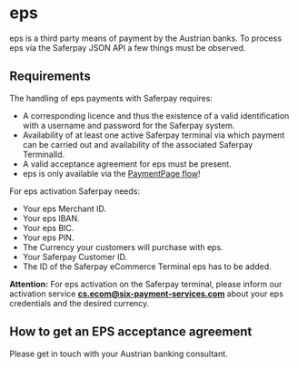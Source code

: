 # eps

eps is a third party means of payment by the Austrian banks. To process eps via the Saferpay JSON API a few things must be observed.

## <a name="eps-requirement"></a> Requirements

The handling of eps payments with Saferpay requires:

*	A corresponding licence and thus the existence of a valid identification with a username and password for the Saferpay system.
*	Availability of at least one active Saferpay terminal via which payment can be carried out and availability of the associated Saferpay TerminalId.
*	A valid acceptance agreement for eps must be present.
* eps is only available via the [PaymentPage flow](Integration_PP.html)!

 For eps activation Saferpay needs:
 
*	Your eps Merchant ID.
*	Your eps IBAN.
*	Your eps BIC.
*	Your eps PIN.
*	The Currency your customers will purchase with eps.
*	Your Saferpay Customer ID.
*	The ID of the Saferpay eCommerce Terminal eps has to be added.

<div class="warning">
  <p><strong>Attention:</strong> For eps activation on the Saferpay terminal, please inform our activation service <a href="mailto:cs.ecom@six-payment-services.com"><strong>cs.ecom@six-payment-services.com</strong></a> about your eps credentials and the desired currency.</p>
</div>

## <a name="eps-newproject"></a>How to get an EPS acceptance agreement

Please get in touch with your Austrian banking consultant.
